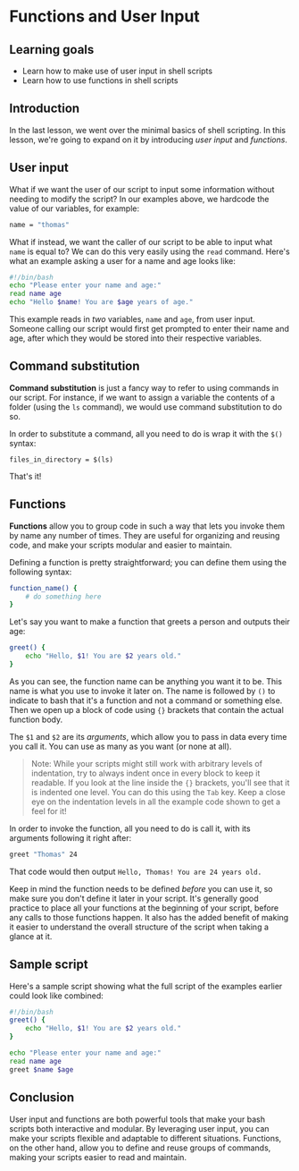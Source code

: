 # Functions and User Input

## Learning goals

- Learn how to make use of user input in shell scripts
- Learn how to use functions in shell scripts

## Introduction

In the last lesson, we went over the minimal basics of shell scripting. In this lesson, we're going to expand on it by introducing *user input* and *functions*.

## User input

What if we want the user of our script to input some information without needing to modify the script? In our examples above, we hardcode the value of our variables, for example:

```bash
name = "thomas"
```

What if instead, we want the caller of our script to be able to input what `name` is equal to? We can do this very easily using the `read` command. Here's what an example asking a user for a name and age looks like:

```bash
#!/bin/bash
echo "Please enter your name and age:"
read name age
echo "Hello $name! You are $age years of age."
```

This example reads in *two* variables, `name` and `age`, from user input. Someone calling our script would first get prompted to enter their name and age, after which they would be stored into their respective variables.

## Command substitution

**Command substitution** is just a fancy way to refer to using commands in our script. For instance, if we want to assign a variable the contents of a folder (using the `ls` command), we would use command substitution to do so. 

In order to substitute a command, all you need to do is wrap it with the `$()` syntax:

`files_in_directory = $(ls)`

That's it!

## Functions

**Functions** allow you to group code in such a way that lets you invoke them by name any number of times. They are useful for organizing and reusing code, and make your scripts modular and easier to maintain.

Defining a function is pretty straightforward; you can define them using the following syntax:

```bash
function_name() {
	# do something here
}
```

Let's say you want to make a function that greets a person and outputs their age:

```bash
greet() {
	echo "Hello, $1! You are $2 years old."
}
```

As you can see, the function name can be anything you want it to be. This name is what you use to invoke it later on. The name is followed by `()` to indicate to bash that it's a function and not a command or something else. Then we open up a block of code using `{}` brackets that contain the actual function body. 

The `$1` and `$2` are its *arguments*, which allow you to pass in data every time you call it. You can use as many as you want (or none at all). 

> Note: While your scripts might still work with arbitrary levels of indentation, try to always indent once in every block to keep it readable. If you look at the line inside the `{}` brackets, you'll see that it is indented one level. You can do this using the `Tab` key. Keep a close eye on the indentation levels in all the example code shown to get a feel for it! 

In order to invoke the function, all you need to do is call it, with its arguments following it right after:

```bash
greet "Thomas" 24
```

That code would then output `Hello, Thomas! You are 24 years old.`

Keep in mind the function needs to be defined *before* you can use it, so make sure you don't define it later in your script. It's generally good practice to place all your functions at the beginning of your script, before any calls to those functions happen. It also has the added benefit of making it easier to understand the overall structure of the script when taking a glance at it.

## Sample script

Here's a sample script showing what the full script of the examples earlier could look like combined:

```bash
#!/bin/bash
greet() {
	echo "Hello, $1! You are $2 years old."
}

echo "Please enter your name and age:"
read name age
greet $name $age
```

## Conclusion

User input and functions are both powerful tools that make your bash scripts both interactive and modular. By leveraging user input, you can make your scripts flexible and adaptable to different situations. Functions, on the other hand, allow you to define and reuse groups of commands, making your scripts easier to read and maintain.
